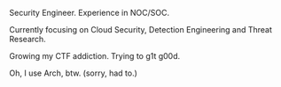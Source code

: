 Security Engineer. Experience in NOC/SOC.

Currently focusing on Cloud Security, Detection Engineering and Threat Research.

Growing my CTF addiction. Trying to g1t g00d.

Oh, I use Arch, btw. (sorry, had to.)
